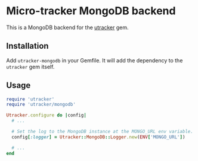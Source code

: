 # Micro-tracker MongoDB backend

This is a MongoDB backend for the [utracker][utracker] gem.

## Installation

Add `utracker-mongodb` in your Gemfile. It will add the dependency to the
`utracker` gem itself.

## Usage

``` ruby
require 'utracker'
require 'utracker/mongodb'

Utracker.configure do |config|
  # ...

  # Set the log to the MongoDB instance at the MONGO_URL env variable.
  config[:logger] = Utracker::MongoDB::Logger.new(ENV['MONGO_URL'])

  # ...
end
```

[utracker]: https://github.com/nicoolas25/micro-tracker
